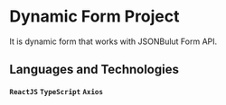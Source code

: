 # Dynamic Form Project

It is dynamic form that works with JSONBulut Form API.
## Languages and Technologies

**`ReactJS`** 
**`TypeScript`** 
**`Axios`** 
